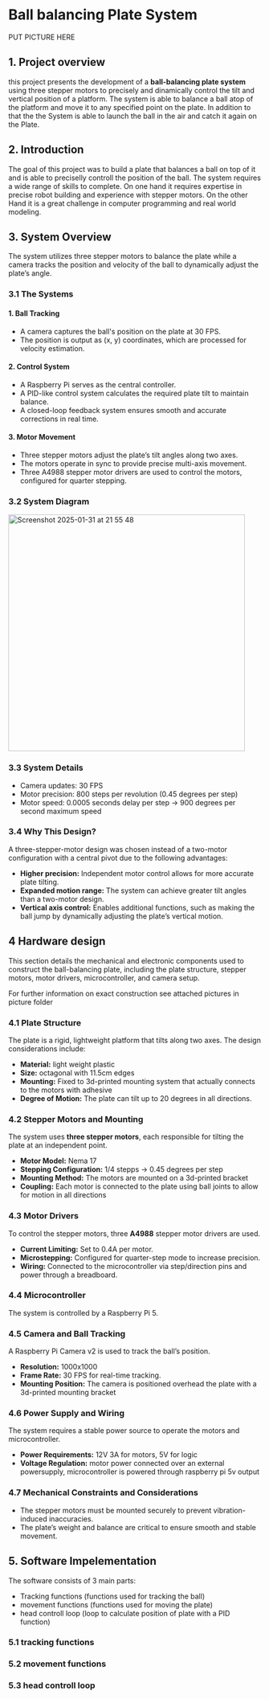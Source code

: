 # Ball balancing Plate System
PUT PICTURE HERE

## 1. Project overview
this project presents the development of a **ball-balancing plate system** using three stepper motors to precisely and dinamically control the tilt and vertical position of a platform. The system is able to balance a ball atop of the platform and move it to any specified point on the plate. In addition to that the the System is able to launch the ball in the air and catch it again on the Plate.

## 2. Introduction
The goal of this project was to build a plate that balances a ball on top of it and is able to preciselly controll the position of the ball. The system requires a wide range of skills to complete. On one hand it requires expertise in precise robot building and experience with stepper motors. On the other Hand it is a great challenge in computer programming and real world modeling.

## 3. System Overview
The system utilizes three stepper motors to balance the plate while a camera tracks the position and velocity of the ball to dynamically adjust the plate’s angle.

### 3.1 The Systems

#### 1. Ball Tracking
- A camera captures the ball's position on the plate at 30 FPS.
- The position is output as (x, y) coordinates, which are processed for velocity estimation.

#### 2. Control System
- A Raspberry Pi serves as the central controller.
- A PID-like control system calculates the required plate tilt to maintain balance.
- A closed-loop feedback system ensures smooth and accurate corrections in real time.

#### 3. Motor Movement
- Three stepper motors adjust the plate’s tilt angles along two axes.
- The motors operate in sync to provide precise multi-axis movement.
- Three A4988 stepper motor drivers are used to control the motors, configured for quarter stepping.

### 3.2 System Diagram
<img width="471" alt="Screenshot 2025-01-31 at 21 55 48" src="https://github.com/user-attachments/assets/9a61cfe5-c9bf-478c-8ec0-f624e320902d" />


### 3.3 System Details
- Camera updates: 30 FPS
- Motor precision: 800 steps per revolution (0.45 degrees per step)
- Motor speed: 0.0005 seconds delay per step → 900 degrees per second maximum speed

### 3.4 Why This Design?
A three-stepper-motor design was chosen instead of a two-motor configuration with a central pivot due to the following advantages:

- **Higher precision:** Independent motor control allows for more accurate plate tilting.
- **Expanded motion range:** The system can achieve greater tilt angles than a two-motor design.
- **Vertical axis control:** Enables additional functions, such as making the ball jump by dynamically adjusting the plate’s vertical motion.

## 4 Hardware design
This section details the mechanical and electronic components used to construct the ball-balancing plate, including the plate structure, stepper motors, motor drivers, microcontroller, and camera setup.

For further information on exact construction see attached pictures in picture folder

### 4.1 Plate Structure
The plate is a rigid, lightweight platform that tilts along two axes. The design considerations include:
- **Material:** light weight plastic
- **Size:** octagonal with 11.5cm edges
- **Mounting:** Fixed to 3d-printed mounting system that actually connects to the motors with adhesive
- **Degree of Motion:** The plate can tilt up to 20 degrees in all directions.

### 4.2 Stepper Motors and Mounting
The system uses **three stepper motors**, each responsible for tilting the plate at an independent point.  
- **Motor Model:** Nema 17
- **Stepping Configuration:** 1/4 stepps -> 0.45 degrees per step
- **Mounting Method:** The motors are mounted on a 3d-printed bracket 
- **Coupling:** Each motor is connected to the plate using ball joints to allow for motion in all directions

### 4.3 Motor Drivers
To control the stepper motors, three **A4988** stepper motor drivers are used.  
- **Current Limiting:** Set to 0.4A per motor.  
- **Microstepping:** Configured for quarter-step mode to increase precision.  
- **Wiring:** Connected to the microcontroller via step/direction pins and power through a breadboard.

### 4.4 Microcontroller
The system is controlled by a Raspberry Pi 5.  

### 4.5 Camera and Ball Tracking
A Raspberry Pi Camera v2 is used to track the ball’s position.  
- **Resolution:** 1000x1000  
- **Frame Rate:** 30 FPS for real-time tracking.  
- **Mounting Position:** The camera is positioned overhead the plate with a 3d-printed mounting bracket

### 4.6 Power Supply and Wiring
The system requires a stable power source to operate the motors and microcontroller.  
- **Power Requirements:** 12V 3A for motors, 5V for logic 
- **Voltage Regulation:** motor power connected over an external powersupply, microcontroller is powered through raspberry pi 5v output

### 4.7 Mechanical Constraints and Considerations
- The stepper motors must be mounted securely to prevent vibration-induced inaccuracies.
- The plate’s weight and balance are critical to ensure smooth and stable movement.

## 5. Software Impelementation
The software consists of 3 main parts:
- Tracking functions (functions used for tracking the ball)
- movement functions (functions used for moving the plate)
- head controll loop (loop to calculate position of plate with a PID function)

### 5.1 tracking functions

### 5.2 movement functions

### 5.3 head controll loop









